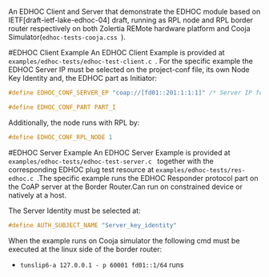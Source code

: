 An EDHOC Client and Server that demonstrate the EDHOC module based on IETF[draft-ietf-lake-edhoc-04] draft, running as RPL node and RPL border router respectively on both Zolertia REMote hardware platform and Cooja
Simulator(`edhoc-tests-cooja.css `).

#EDHOC Client Example
An EDHOC Client Example is provided at `examples/edhoc-tests/edhoc-test-client.c `.
For the specific example the EDHOC Server IP must be selected on the project-conf file, its own Node Key Identity and, the EDHOC part as Initiator:

```c
#define EDHOC_CONF_SERVER_EP "coap://[fd01::201:1:1:1]" /* Server IP for Cooja simulator */

#define EDHOC_CONF_PART PART_I
```

Additionally, the node runs with RPL by:
```c
#define EDHOC_CONF_RPL_NODE 1
```

#EDHOC Server Example
An EDHOC Server Example is provided at `examples/edhoc-tests/edhoc-test-server.c ` together with the corresponding EDHOC plug test resource at
`examples/edhoc-tests/res-edhoc.c `.The specific example runs the EDHOC Responder protocol part on the CoAP server at the Border Router.Can run on
constrained device or natively at a host.

The Server Identity must be selected at:

```c
#define AUTH_SUBJECT_NAME "Server_key_identity"
```

When the example runs on Cooja simulator the following cmd must be executed at the linux side of the border router:
- `tunslip6-a 127.0.0.1 - p 60001 fd01::1/64` runs